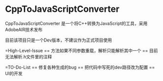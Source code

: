 CppToJavaScriptConverter
========================

CppToJavaScriptConverter 是一个将C++转换为JavaScript的工具，采用AdobeAIR技术发布

目前该项目只是一个Dev版本，不建议作为正式项目使用


=High-Level-Issue
== 方法如果不同参数重载，解析只能解析其中一个
== 目前无法解析.h文件里的注释

=TO-Do-List
== 修复各种生成的bug
== 把代码中写死的dev路径改为配置
== UI的开发
